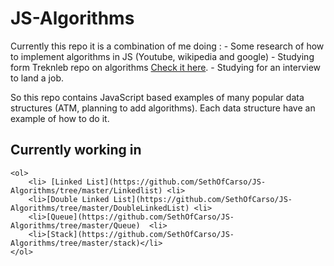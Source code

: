 # JS-Algorithms
Currently this repo it is a combination of me doing :
    - Some research of how to implement algorithms in JS (Youtube, wikipedia and google)
    - Studying form Treknleb repo on algorithms [Check it here](https://github.com/trekhleb/javascript-algorithms).
    - Studying for an interview to land a job.

So this repo contains JavaScript based examples of many popular data structures (ATM, planning to add algorithms).
Each data structure have an example of how to do it.

## Currently working in

    <ol>
        <li> [Linked List](https://github.com/SethOfCarso/JS-Algorithms/tree/master/Linkedlist) <li>
        <li>[Double Linked List](https://github.com/SethOfCarso/JS-Algorithms/tree/master/DoubleLinkedList) <li>
        <li>[Queue](https://github.com/SethOfCarso/JS-Algorithms/tree/master/Queue)  <li>
        <li>[Stack](https://github.com/SethOfCarso/JS-Algorithms/tree/master/stack)</li>
    </ol>

